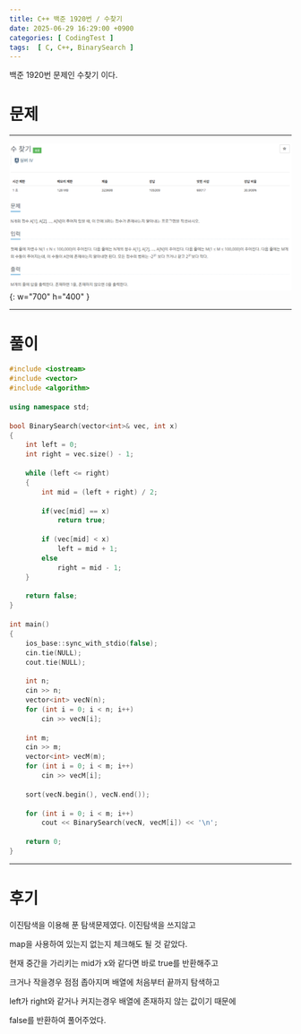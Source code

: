 ```yaml
---
title: C++ 백준 1920번 / 수찾기
date: 2025-06-29 16:29:00 +0900
categories: [ CodingTest ]  
tags:  [ C, C++, BinarySearch ]
---
```


백준 1920번 문제인 수찾기 이다.

# 문제   
---------------------------------------

![Desktop View](/assets/img/수찾기.png){: w="700" h="400" }

---------------------------------------

# 풀이

```c++
#include <iostream>
#include <vector>
#include <algorithm>

using namespace std;

bool BinarySearch(vector<int>& vec, int x) 
{
    int left = 0;
    int right = vec.size() - 1;
    
    while (left <= right)
    {
        int mid = (left + right) / 2;
        
        if(vec[mid] == x)
            return true;
    
        if (vec[mid] < x)
            left = mid + 1;
        else
            right = mid - 1;
    }
    
    return false;
}

int main()
{
    ios_base::sync_with_stdio(false);
    cin.tie(NULL);
    cout.tie(NULL);
    
    int n;
    cin >> n;
    vector<int> vecN(n);
    for (int i = 0; i < n; i++)
        cin >> vecN[i];
    
    int m;
    cin >> m;
    vector<int> vecM(m);
    for (int i = 0; i < m; i++)
        cin >> vecM[i];
    
    sort(vecN.begin(), vecN.end());
    
    for (int i = 0; i < m; i++)
        cout << BinarySearch(vecN, vecM[i]) << '\n';
    
    return 0;
}
```
---------------------------------------

# 후기

이진탐색을 이용해 푼 탐색문제였다. 이진탐색을 쓰지않고

map을 사용하여 있는지 없는지 체크해도 될 것 같았다.

현재 중간을 가리키는 mid가 x와 같다면 바로 true를 반환해주고

크거나 작을경우 점점 좁아지며 배열에 처음부터 끝까지 탐색하고

left가 right와 같거나 커지는경우 배열에 존재하지 않는 값이기 때문에

false를 반환하여 풀어주었다.

